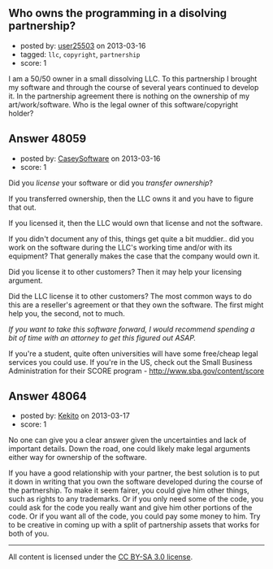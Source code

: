 ## Who owns the programming in a disolving partnership?

- posted by: [user25503](https://stackexchange.com/users/-1/25503-user25503) on 2013-03-16
- tagged: `llc`, `copyright`, `partnership`
- score: 1

I am a 50/50 owner in a small dissolving LLC. To this partnership I brought my software and through the course of several years continued to develop it. In the partnership agreement there is nothing on the ownership of my art/work/software. Who is the legal owner of this software/copyright holder?


## Answer 48059

- posted by: [CaseySoftware](https://stackexchange.com/users/-1/11314-caseysoftware) on 2013-03-16
- score: 1

Did you *license* your software or did you *transfer ownership*?

If you transferred ownership, then the LLC owns it and you have to figure that out.

If you licensed it, then the LLC would own that license and not the software.

If you didn't document any of this, things get quite a bit muddier.. did you work on the software during the LLC's working time and/or with its equipment? That generally makes the case that the company would own it.

Did you license it to other customers? Then it may help your licensing argument.

Did the LLC license it to other customers? The most common ways to do this are a reseller's agreement or that they own the software. The first might help you, the second, not to much.

*If you want to take this software forward, I would recommend spending a bit of time with an attorney to get this figured out ASAP.*

If you're a student, quite often universities will have some free/cheap legal services you could use. If you're in the US, check out the Small Business Administration for their SCORE program - http://www.sba.gov/content/score


## Answer 48064

- posted by: [Kekito](https://stackexchange.com/users/-1/5898-kekito) on 2013-03-17
- score: 1

No one can give you a clear answer given the uncertainties and lack of important details.  Down the road, one could likely make legal arguments either way for ownership of the software.

If you have a good relationship with your partner, the best solution is to put it down in writing that you own the software developed during the course of the partnership.  To make it seem fairer, you could give him other things, such as rights to any trademarks.  Or if you only need some of the code, you could ask for the code you really want and give him other portions of the code.  Or if you want all of the code, you could pay some money to him.  Try to be creative in coming up with a split of partnership assets that works for both of you.



---

All content is licensed under the [CC BY-SA 3.0 license](https://creativecommons.org/licenses/by-sa/3.0/).
